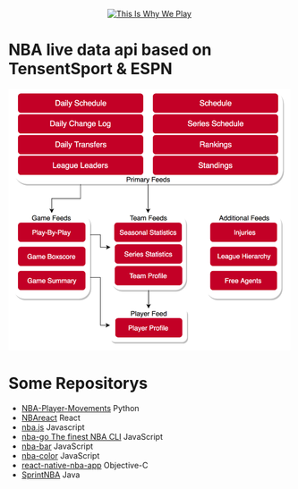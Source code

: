 <p align="center">
  <a href="">
     <img src="https://img.shields.io/badge/%F0%9F%8F%80-This%20Is%20Why%20We%20Play-blue.svg?&style=flat-square" alt="This Is Why We Play">
  </a>
</p>

# NBA live data api based on TensentSport & ESPN

![NBA](NBA-Data-Feeds.png)

# Some Repositorys
* <a href="https://github.com/linouk23/NBA-Player-Movements">NBA-Player-Movements<a/> Python
* <a href="https://github.com/jbkuczma/NBAreact">NBAreact<a/> React
* <a href="https://github.com/kshvmdn/nba.js">nba.js<a/> Javascript
* <a href="https://github.com/xxhomey19/nba-go">nba-go The finest NBA CLI<a/> JavaScript
* <a href="https://github.com/xxhomey19/nba-bar">nba-bar<a/> JavaScript
* <a href="https://github.com/xxhomey19/nba-color">nba-color<a/> JavaScript
* <a href="https://github.com/wwayne/react-native-nba-app">react-native-nba-app<a/> Objective-C 
* <a href="https://github.com/smuyyh/SprintNBA">SprintNBA<a/> Java